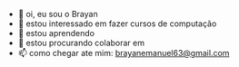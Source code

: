 - 👋 oi, eu sou o Brayan
- 👀 estou interessado em fazer cursos de computação
- 🌱 estou aprendendo 
- 💞️ estou procurando colaborar em 
- 📫 como chegar ate mim: brayanemanuel63@gmail.com

<!---
Brayan341/Brayan341 is a ✨ special ✨ repository because its `README.md` (this file) appears on your GitHub profile.
You can click the Preview link to take a look at your changes.
--->
